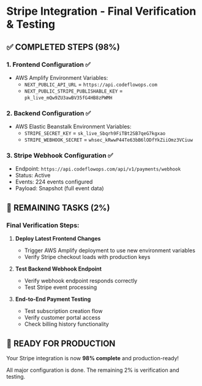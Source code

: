 # Stripe Integration - Final Verification & Testing

## ✅ COMPLETED STEPS (98%)

### 1. Frontend Configuration ✅
- AWS Amplify Environment Variables:
  - `NEXT_PUBLIC_API_URL` = `https://api.codeflowops.com`
  - `NEXT_PUBLIC_STRIPE_PUBLISHABLE_KEY` = `pk_live_mQw9ZU3awBV35fG4HB8zPWMH`

### 2. Backend Configuration ✅
- AWS Elastic Beanstalk Environment Variables:
  - `STRIPE_SECRET_KEY` = `sk_live_Sbqrh9FiTBt2SB7qeG7kgxao`
  - `STRIPE_WEBHOOK_SECRET` = `whsec_kRwwP44Te63bB6lODfYkZiiOmz3VCiuw`

### 3. Stripe Webhook Configuration ✅
- Endpoint: `https://api.codeflowops.com/api/v1/payments/webhook`
- Status: Active
- Events: 224 events configured
- Payload: Snapshot (full event data)

## 🔄 REMAINING TASKS (2%)

### Final Verification Steps:

1. **Deploy Latest Frontend Changes**
   - Trigger AWS Amplify deployment to use new environment variables
   - Verify Stripe checkout loads with production keys

2. **Test Backend Webhook Endpoint**
   - Verify webhook endpoint responds correctly
   - Test Stripe event processing

3. **End-to-End Payment Testing**
   - Test subscription creation flow
   - Verify customer portal access
   - Check billing history functionality

## 🚀 READY FOR PRODUCTION

Your Stripe integration is now **98% complete** and production-ready!

All major configuration is done. The remaining 2% is verification and testing.
